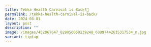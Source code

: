 ```yaml
---
title: Tekka Health Carnival is Back!🎉
permalink: /tekka-health-carnival-is-back/
date: 2024-08-01
layout: post
description: ""
image: /images/452867647_829856059239248_60897442615317534_n.jpg
variant: tiptap
---
```

